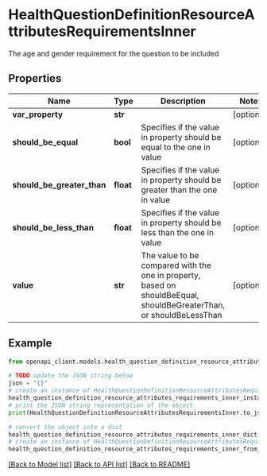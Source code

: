 # HealthQuestionDefinitionResourceAttributesRequirementsInner

The age and gender requirement for the question to be included

## Properties

Name | Type | Description | Notes
------------ | ------------- | ------------- | -------------
**var_property** | **str** |  | [optional] 
**should_be_equal** | **bool** | Specifies if the value in property should be equal to the one in value | [optional] 
**should_be_greater_than** | **float** | Specifies if the value in property should be greater than the one in value | [optional] 
**should_be_less_than** | **float** | Specifies if the value in property should be less than the one in value | [optional] 
**value** | **str** | The value to be compared with the one in property, based on shouldBeEqual, shouldBeGreaterThan, or shouldBeLessThan | [optional] 

## Example

```python
from openapi_client.models.health_question_definition_resource_attributes_requirements_inner import HealthQuestionDefinitionResourceAttributesRequirementsInner

# TODO update the JSON string below
json = "{}"
# create an instance of HealthQuestionDefinitionResourceAttributesRequirementsInner from a JSON string
health_question_definition_resource_attributes_requirements_inner_instance = HealthQuestionDefinitionResourceAttributesRequirementsInner.from_json(json)
# print the JSON string representation of the object
print(HealthQuestionDefinitionResourceAttributesRequirementsInner.to_json())

# convert the object into a dict
health_question_definition_resource_attributes_requirements_inner_dict = health_question_definition_resource_attributes_requirements_inner_instance.to_dict()
# create an instance of HealthQuestionDefinitionResourceAttributesRequirementsInner from a dict
health_question_definition_resource_attributes_requirements_inner_from_dict = HealthQuestionDefinitionResourceAttributesRequirementsInner.from_dict(health_question_definition_resource_attributes_requirements_inner_dict)
```
[[Back to Model list]](../README.md#documentation-for-models) [[Back to API list]](../README.md#documentation-for-api-endpoints) [[Back to README]](../README.md)


